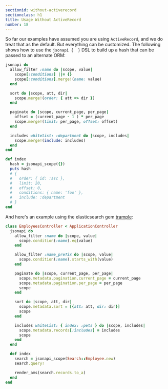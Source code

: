 ```yaml
---
sectionid: without-activerecord
sectionclass: h1
title: Usage Without ActiveRecord
number: 18
---
```


So far our examples have assumed you are using `ActiveRecord`, and we do
treat that as the default. But everything can be customized. The
following shows how to use the `jsonapi {  }` DSL to build up a hash
that can be passed to an alternate ORM:

```ruby
jsonapi do
  allow_filter :name do |scope, value|
    scope[:conditions] ||= {}
    scope[:conditions].merge!(name: value)
  end

  sort do |scope, att, dir|
    scope.merge!(order: { att => dir })
  end

  paginate do |scope, current_page, per_page|
    offset = (current_page - 1 ) * per_page
    scope.merge!(limit: per_page, offset: offset)
  end

  includes whitelist: :department do |scope, includes|
    scope.merge!(include: includes)
  end
end

def index
  hash = jsonapi_scope({})
  puts hash
  # {
  #   order: { id: :asc },
  #   limit: 20,
  #   offset: 0,
  #   conditions: { name: 'foo' },
  #   include: :department
  # }
end
```

And here's an example using the elasticsearch gem [trample](https://github.com/richmolj/trample):

```ruby
class EmployeesController < ApplicationController
  jsonapi do
    allow_filter :name do |scope, value|
      scope.condition(:name).eq(value)
    end

    allow_filter :name_prefix do |scope, value|
      scope.condition(:name).starts_with(value)
    end

    paginate do |scope, current_page, per_page|
      scope.metadata.pagination.current_page = current_page
      scope.metadata.pagination.per_page = per_page
      scope
    end

    sort do |scope, att, dir|
      scope.metadata.sort = [{att: att, dir: dir}]
      scope
    end

    includes whitelist: { index: :pets } do |scope, includes|
      scope.metadata.records[:includes] = includes
      scope
    end
  end

  def index
    search = jsonapi_scope(Search::Employee.new)
    search.query!

    render_ams(search.records.to_a)
  end
end
```
